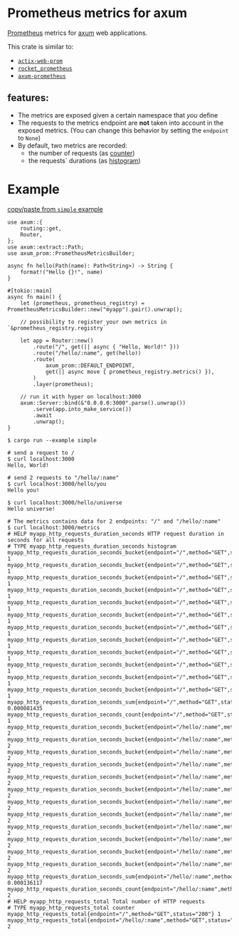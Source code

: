 # Prometheus metrics for axum

[Prometheus](https://prometheus.io) metrics for [axum](https://docs.rs/axum/latest/axum/) web applications.

This crate is similar to:
- [`actix-web-prom`](https://github.com/nlopes/actix-web-prom)
- [`rocket_prometheus`](https://github.com/sd2k/rocket_prometheus)
- [`axum-prometheus`](https://github.com/Ptrskay3/axum-prometheus)


## features:
- The metrics are exposed given a certain namespace that *you* define
- The requests to the metrics endpoint are **not** taken into account in the exposed metrics.
  (You can change this behavior by setting the `endpoint` to `None`)
- By default, two metrics are recorded:
  - the number of requests (as [counter](https://prometheus.io/docs/concepts/metric_types/#counter)) 
  - the requests` durations (as [histogram](https://prometheus.io/docs/concepts/metric_types/#histogram))

# Example

[copy/paste from `simple` example](./examples/simple.rs)

```
use axum::{
    routing::get,
    Router,
};
use axum::extract::Path;
use axum_prom::PrometheusMetricsBuilder;

async fn hello(Path(name): Path<String>) -> String {
    format!("Hello {}!", name)
}

#[tokio::main]
async fn main() {
    let (prometheus, prometheus_registry) = PrometheusMetricsBuilder::new("myapp").pair().unwrap();

    // possibility to register your own metrics in `&prometheus_registry.registry`

    let app = Router::new()
        .route("/", get(|| async { "Hello, World!" }))
        .route("/hello/:name", get(hello))
        .route(
            axum_prom::DEFAULT_ENDPOINT,
            get(|| async move { prometheus_registry.metrics() }),
        )
        .layer(prometheus);

    // run it with hyper on localhost:3000
    axum::Server::bind(&"0.0.0.0:3000".parse().unwrap())
        .serve(app.into_make_service())
        .await
        .unwrap();
}
```


```
$ cargo run --example simple

# send a request to /
$ curl localhost:3000
Hello, World!

# send 2 requests to "/hello/:name"
$ curl localhost:3000/hello/you
Hello you!

$ curl localhost:3000/hello/universe
Hello universe!

# The metrics contains data for 2 endpoints: "/" and "/hello/:name"
$ curl localhost:3000/metrics
# HELP myapp_http_requests_duration_seconds HTTP request duration in seconds for all requests
# TYPE myapp_http_requests_duration_seconds histogram
myapp_http_requests_duration_seconds_bucket{endpoint="/",method="GET",status="200",le="0.005"} 1
myapp_http_requests_duration_seconds_bucket{endpoint="/",method="GET",status="200",le="0.01"} 1
myapp_http_requests_duration_seconds_bucket{endpoint="/",method="GET",status="200",le="0.025"} 1
myapp_http_requests_duration_seconds_bucket{endpoint="/",method="GET",status="200",le="0.05"} 1
myapp_http_requests_duration_seconds_bucket{endpoint="/",method="GET",status="200",le="0.1"} 1
myapp_http_requests_duration_seconds_bucket{endpoint="/",method="GET",status="200",le="0.25"} 1
myapp_http_requests_duration_seconds_bucket{endpoint="/",method="GET",status="200",le="0.5"} 1
myapp_http_requests_duration_seconds_bucket{endpoint="/",method="GET",status="200",le="1"} 1
myapp_http_requests_duration_seconds_bucket{endpoint="/",method="GET",status="200",le="2.5"} 1
myapp_http_requests_duration_seconds_bucket{endpoint="/",method="GET",status="200",le="5"} 1
myapp_http_requests_duration_seconds_bucket{endpoint="/",method="GET",status="200",le="10"} 1
myapp_http_requests_duration_seconds_bucket{endpoint="/",method="GET",status="200",le="+Inf"} 1
myapp_http_requests_duration_seconds_sum{endpoint="/",method="GET",status="200"} 0.000081435
myapp_http_requests_duration_seconds_count{endpoint="/",method="GET",status="200"} 1
myapp_http_requests_duration_seconds_bucket{endpoint="/hello/:name",method="GET",status="200",le="0.005"} 2
myapp_http_requests_duration_seconds_bucket{endpoint="/hello/:name",method="GET",status="200",le="0.01"} 2
myapp_http_requests_duration_seconds_bucket{endpoint="/hello/:name",method="GET",status="200",le="0.025"} 2
myapp_http_requests_duration_seconds_bucket{endpoint="/hello/:name",method="GET",status="200",le="0.05"} 2
myapp_http_requests_duration_seconds_bucket{endpoint="/hello/:name",method="GET",status="200",le="0.1"} 2
myapp_http_requests_duration_seconds_bucket{endpoint="/hello/:name",method="GET",status="200",le="0.25"} 2
myapp_http_requests_duration_seconds_bucket{endpoint="/hello/:name",method="GET",status="200",le="0.5"} 2
myapp_http_requests_duration_seconds_bucket{endpoint="/hello/:name",method="GET",status="200",le="1"} 2
myapp_http_requests_duration_seconds_bucket{endpoint="/hello/:name",method="GET",status="200",le="2.5"} 2
myapp_http_requests_duration_seconds_bucket{endpoint="/hello/:name",method="GET",status="200",le="5"} 2
myapp_http_requests_duration_seconds_bucket{endpoint="/hello/:name",method="GET",status="200",le="10"} 2
myapp_http_requests_duration_seconds_bucket{endpoint="/hello/:name",method="GET",status="200",le="+Inf"} 2
myapp_http_requests_duration_seconds_sum{endpoint="/hello/:name",method="GET",status="200"} 0.000136117
myapp_http_requests_duration_seconds_count{endpoint="/hello/:name",method="GET",status="200"} 2
# HELP myapp_http_requests_total Total number of HTTP requests
# TYPE myapp_http_requests_total counter
myapp_http_requests_total{endpoint="/",method="GET",status="200"} 1
myapp_http_requests_total{endpoint="/hello/:name",method="GET",status="200"} 2
```
